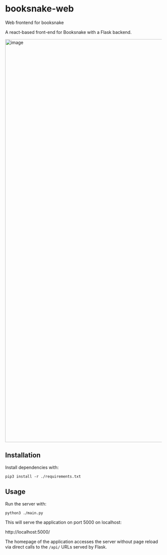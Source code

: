 # booksnake-web
Web frontend for booksnake


A react-based front-end for Booksnake with a Flask backend.

<img width="1292" alt="image" src="https://user-images.githubusercontent.com/693511/107521411-836ee180-6b80-11eb-99b1-d22c51afbcf7.png">


## Installation

Install dependencies with:

```shell
pip3 install -r ./requirements.txt
```

## Usage

Run the server with:

```shell
python3 ./main.py
```

This will serve the application on port 5000 on localhost:

http://localhost:5000/

The homepage of the application accesses the server without page reload via direct calls to the `/api/` URLs served by Flask.
